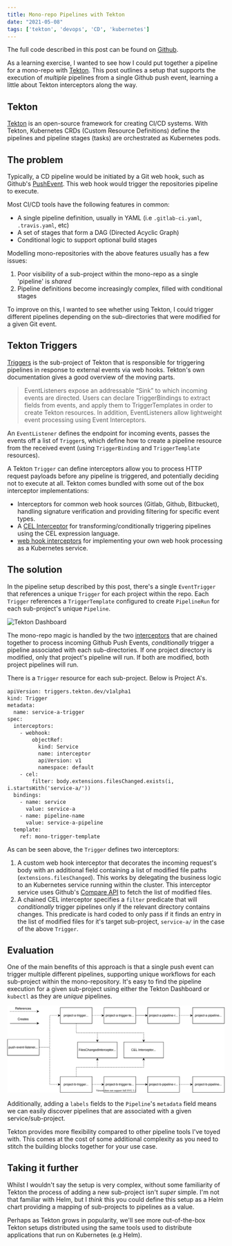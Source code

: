 ```yaml
---
title: Mono-repo Pipelines with Tekton
date: "2021-05-08"
tags: ['tekton', 'devops', 'CD', 'kubernetes']
---
```


The full code described in this post can be found on [Github](https://github.com/janakerman/tekton-mono-repo-demo).

As a learning exercise, I wanted to see how I could put together a pipeline for a mono-repo with [Tekton](https://tekton.dev/). This post outlines a setup that supports the execution of _multiple_ pipelines from a single Github push event, learning a little about Tekton interceptors along the way.


## Tekton

[Tekton](https://tekton.dev/) is an open-source framework for creating CI/CD systems. With Tekton, Kubernetes CRDs (Custom Resource Definitions) define the pipelines and pipeline stages (tasks) are orchestrated as Kubernetes pods.

## The problem

Typically, a CD pipeline would be initiated by a Git web hook, such as Github's [PushEvent](https://docs.github.com/en/developers/webhooks-and-events/github-event-types#pushevent). This web hook would trigger the repositories pipeline to execute.

Most CI/CD tools have the following features in common:
* A single pipeline definition, usually in YAML (i.e `.gitlab-ci.yaml`, `.travis.yaml`, etc)
* A set of stages that form a DAG (Directed Acyclic Graph)
* Conditional logic to support optional build stages

Modelling mono-repositories with the above features usually has a few issues:
1. Poor visibility of a sub-project within the mono-repo as a single 'pipeline' is _shared_
2. Pipeline definitions become increasingly complex, filled with conditional stages

To improve on this, I wanted to see whether using Tekton, I could trigger different pipelines depending on the sub-directories that were modified for a given Git event.

## Tekton Triggers

[Triggers](https://github.com/tektoncd/triggers) is the sub-project of Tekton that is responsible for triggering pipelines in response to external events via web hooks. Tekton's own documentation gives a good overview of the moving parts.

> EventListeners expose an addressable “Sink” to which incoming events are directed. Users can declare TriggerBindings to extract fields from events, and apply them to TriggerTemplates in order to create Tekton resources. In addition, EventListeners allow lightweight event processing using Event Interceptors.

An `EventListener` defines the endpoint for incoming events, passes the events off a list of `Trigger`s, which define  how to create a pipeline resource from the received event (using `TriggerBinding` and `TriggerTemplate` resources).  

A Tekton `Trigger` can define interceptors allow you to process HTTP request payloads before any pipeline is triggered, and potentially deciding not to execute at all. Tekton comes bundled with some out of the box interceptor implementations:
* Interceptors for common web hook sources (Gitlab, Github, Bitbucket), handling signature verification and providing filtering for specific event types.
* A [CEL Interceptor](https://tekton.dev/docs/triggers/eventlisteners/#cel-interceptors) for transforming/conditionally triggering pipelines using the CEL expression language.
* [web hook interceptors](https://tekton.dev/docs/triggers/eventlisteners/#webhook-interceptors) for implementing your own web hook processing as a Kubernetes service.


## The solution

In the pipeline setup described by this post, there's a single `EventTrigger` that references a unique `Trigger` for each project within the repo. Each `Trigger` references a `TriggerTemplate` configured to create `PipelineRun` for each sub-project's unique `Pipeline`.

![Tekton Dashboard](tekton-dashboard.svg)

The mono-repo magic is handled by the two [interceptors](https://tekton.dev/docs/triggers/eventlisteners/#interceptors) that are chained together to process incoming Github Push Events, _conditionally_ trigger a pipeline associated with each sub-directories. If one project directory is modified, only that project's pipeline will run. If both are modified, both project pipelines will run.

There is a `Trigger` resource for each sub-project. Below is Project A's.

```
apiVersion: triggers.tekton.dev/v1alpha1
kind: Trigger
metadata:
  name: service-a-trigger
spec:
  interceptors:
    - webhook:
        objectRef:
          kind: Service
          name: interceptor
          apiVersion: v1
          namespace: default
    - cel:
        filter: body.extensions.filesChanged.exists(i, i.startsWith('service-a/'))
  bindings:
    - name: service
      value: service-a
    - name: pipeline-name
      value: service-a-pipeline
  template:
    ref: mono-trigger-template
```

As can be seen above, the `Trigger` defines two interceptors:
 1. A custom web hook interceptor that decorates the incoming request's body with an additional field containing a list of modified file paths (`extensions.filesChanged`). This works by delegating the business logic to an Kubernetes service running within the cluster. This interceptor service uses Github's [Compare API](https://docs.github.com/en/github/committing-changes-to-your-project/comparing-commits#comparing-commits) to fetch the list of modified files.
2. A chained CEL interceptor specifies a `filter` predicate that will _conditionally_ trigger pipelines only if the relevant directory contains changes. This predicate is hard coded to only pass if it finds an entry in the list of modified files for it's target sub-project, `service-a/` in the case of the above `Trigger`.


## Evaluation

One of the main benefits of this approach is that a single push event can trigger multiple different pipelines, supporting unique workflows for each sub-project within the mono-repository. It's easy to find the pipeline execution for a given sub-project using either the Tekton Dashboard or `kubectl` as they are _unique_ pipelines.  

![Component diagram](tekton-mono-components.svg)

Additionally, adding a `labels` fields to the `Pipeline`'s `metadata` field means we can easily discover pipelines that are associated with a given service/sub-project.

Tekton provides more flexibility compared to other pipeline tools I've toyed with. This comes at the cost of some additional complexity as you need to stitch the building blocks together for your use case.


## Taking it further

Whilst I wouldn't say the setup is very complex, without some familiarity of Tekton the process of adding a new sub-project isn't _super_ simple. I'm not that familiar with Helm, but I _think_ this you could define this setup as a Helm chart providing a mapping of sub-projects to pipelines as a value.

Perhaps as Tekton grows in popularity, we'll see more out-of-the-box Tekton setups distributed using the same tools used to distribute applications that run on Kubernetes (e.g Helm). 
